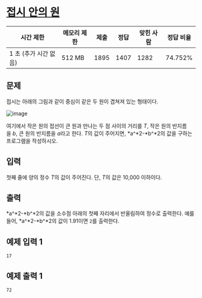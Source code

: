 # [접시 안의 원](https://www.acmicpc.net/problem/16483)

| 시간 제한 | 메모리 제한 | 제출 | 정답 | 맞힌 사람 | 정답 비율 |
| --- | --- | --- | --- | --- | --- |
| 1 초 (추가 시간 없음) | 512 MB | 1895 | 1407 | 1282 | 74.752% |

## 문제

접시는 아래의 그림과 같이 중심이 같은 두 원이 겹쳐져 있는 형태이다.

![image](https://upload.acmicpc.net/55d9d964-b8ac-428b-9fef-46e27fa5754e/)

여기에서 작은 원의 접선이 큰 원과 만나는 두 점 사이의 거리를 *T*, 작은 원의 반지름을 *b*, 큰 원의 반지름을 *a*라고 한다. *T*의 값이 주어지면, *a^*2-*b^*2의 값을 구하는 프로그램을 작성하시오.

## 입력

첫째 줄에 양의 정수 *T*의 값이 주어진다. 단, *T*의 값은 10,000 이하이다.

## 출력

*a^*2-*b^*2의 값을 소수점 아래의 첫째 자리에서 반올림하여 정수로 출력한다. 예를 들어, *a^*2-*b^*2의 값이 1.91이면 `2`를 출력한다.

## 예제 입력 1

```
17

```

## 예제 출력 1

```
72
```
